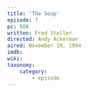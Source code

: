 ```yaml
---
title: 'The Soup'
episode: 7
pc: 608
written: Fred Stoller
directed: Andy Ackerman
aired: November 10, 1994
imdb:
wiki:
taxonomy:
    category:
        - episode
---
```

